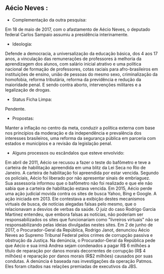 ﻿## **Aécio Neves** :


* Complementação da outra pesquisa:

Em 18 de maio de 2017, com o afastamento de Aécio Neves, o deputado federal Carlos Sampaio assumiu a presidência interinamente.

* Ideologia:

Defende a democracia, a universalização da educação básica, dos 4 aos 17 anos, a vinculação das remunerações de professores à melhoria da aprendizagem dos alunos, com salário inicial atrativo e uma política nacional de formação de professores, cotas raciais para afro-brasileiros em instituições de ensino, união de pessoas do mesmo sexo, criminalização da homofobia, reforma tributária, reforma da previdência e redução da maioridade penal. E sendo contra aborto, intervenções militares e a legalização de drogas. 

* Status Ficha Limpa:

Pendente.

* Propostas: 

Manter a inflação no centro da meta, conduzir a política externa com base nos princípios da moderação e da independência e prevalência dos interesses brasileiros, uma reforma da segurança pública em parceria com estados e municípios e a revisão da legislação penal. 

* Alguns processos ou escândalos que esteve envolvido:

Em abril de 2011, Aécio se recusou a fazer o teste do bafômetro e teve a carteira de habilitação apreendida em uma blitz da Lei Seca no Rio de Janeiro. A carteira de habilitação foi apreendida por estar vencida. Segundo os policiais, Aécio foi liberado por não apresentar sinais de embriaguez. Sua assessoria informou que o bafômetro não foi realizado e que ele não sabia que a carteira de habilitação estava vencida. Em 2015, Aécio perde uma ação judicial movida contra os sites de busca Yahoo, Bing e Google. A ação iniciada em 2013. Ele contestava a exibição destes mecanismos virtuais de busca, de notícias alegadas falsas pelo mesmo, que o relacionavam a desvios de verbas da saúde. O juiz do caso Rodrigo Garcia Martinez entendeu, que embora falsas as notícias, não poderiam ser responsabilizados os sites que funcionariam como "livreiros virtuais" não se responsabilizando pelas ideias divulgadas nestes sites. Em 2 de junho de 2017, o Procurador-Geral da República, Rodrigo Janot, denunciou Aécio Neves ao Supremo Tribunal Federal pelos crimes de corrupção passiva e obstrução da Justiça. Na denúncia, o Procurador-Geral da República pede que Aécio e sua irmã Andrea sejam condenados a pagar R$ 6 milhões a título de reparação por danos morais decorrentes de corrupção (R$ 4 milhões) e reparação por danos morais (R$2 milhões) causados por suas condutas. A denúncia é baseada nas investigações da operação Patmos. Eles foram citados nas relações premiadas de executivos da JBS.
